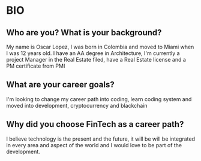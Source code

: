 # BIO

## Who are you? What is your background?
My name is Oscar Lopez, I was born in Colombia and moved to Miami when I was 12 years old. 
I have an AA degree in Architecture, I'm currently a project Manager in the Real Estate filed, have a Real Estate license and a PM certificate from PMI

## What are your career goals?
I'm looking to change my career path into coding, learn coding system and moved into development, cryptocurrency and blackchain

## Why did you choose FinTech as a career path?
I believe technology is the present and the future, it will be will be integrated in every area and aspect of the world and I  would love to be part of the development. 
